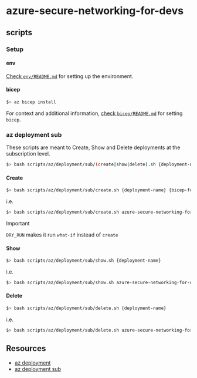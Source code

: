 # azure-secure-networking-for-devs

## scripts

### Setup

#### env

[Check `env/README.md`](../../../../env/README.md) for setting up the environment.

#### bicep

```bash
$> az bicep install
```

For context and additional information, [check `bicep/README.md`](../../../../bicep/README.md) for setting `bicep`.

### az deployment sub

These scripts are meant to Create, Show and Delete deployments at the subscription level.

```bash
$> bash scripts/az/deployment/sub/(create|show|delete).sh {deployment-name} ({bicep-folder})
```

#### Create

```bash
$> bash scripts/az/deployment/sub/create.sh {deployment-name} {bicep-folder}
```

i.e.

```bash
$> bash scripts/az/deployment/sub/create.sh azure-secure-networking-for-devs-module01 bicep/01
```

<!-- prettier-ignore-start -->
> [!IMPORTANT]
> `DRY_RUN` makes it run `what-if` instead of `create`
<!-- prettier-ignore-end -->

#### Show

```bash
$> bash scripts/az/deployment/sub/show.sh {deployment-name}
```

i.e.

```bash
$> bash scripts/az/deployment/sub/show.sh azure-secure-networking-for-devs-module01
```

#### Delete

```bash
$> bash scripts/az/deployment/sub/delete.sh {deployment-name}
```

i.e.

```bash
$> bash scripts/az/deployment/sub/delete.sh azure-secure-networking-for-devs-module01
```

## Resources

- [az deployment](https://learn.microsoft.com/en-us/cli/azure/deployment?view=azure-cli-latest)
- [az deployment sub](https://learn.microsoft.com/en-us/cli/azure/deployment/sub?view=azure-cli-latest#az-deployment-sub)

